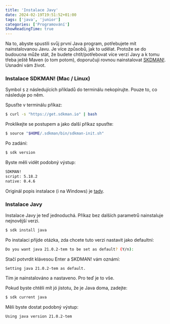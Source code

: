 ```yaml
---
title: 'Instalace Javy'
date: 2024-02-19T19:51:52+01:00
tags: ['java', 'junior']
categories: ['Programování']
ShowReadingTime: true
---
```


Na to, abyste spustili svůj první Java program, potřebujete mít nainstalovanou Javu. Je více způsobů, jak to udělat. 
Protože se do budoucna může stát, že budete chtít/potřebovat více verzí Javy a k tomu třeba ještě Maven (o tom potom), 
doporučuji rovnou nainstalovat [SKDMAN!](https://sdkman.io/). Usnadní vám život. 

### Instalace SDKMAN! (Mac / Linux) 

Symbol `$` z následujících příkladů do terminálu nekopírujte. Pouze to, co následuje po něm.

Spusťte v terminálu příkaz:
```bash
$ curl -s "https://get.sdkman.io" | bash
```

Proklikejte se postupem a jako další příkaz spusťte:
```bash
$ source "$HOME/.sdkman/bin/sdkman-init.sh"
```

Po zadání:
```bash
$ sdk version
```

Byste měli vidět podobný výstup:
```bash
SDKMAN!
script: 5.18.2
native: 0.4.6
```

Originál popis instalace (i na Windows) je [tady](https://sdkman.io/install).

### Instalace Javy
Instalace Javy je teď jednoduchá. Příkaz bez dalších parametrů nainstaluje nejnovější verzi.

```bash
$ sdk install java
```

Po instalaci přijde otázka, zda chcete tuto verzi nastavit jako defaultní:
```bash
Do you want java 21.0.2-tem to be set as default? (Y/n):
```

Stačí potvrdit klávesou Enter a SKDMAN! vám oznámí:
```
Setting java 21.0.2-tem as default.
```

Tím je nainstalováno a nastaveno. Pro teď je to vše.

Pokud byste chtěli mít jó jistotu, že je Java doma, zadejte:
```bash
$ sdk current java
```

Měli byste dostat podobný výstup:
```bash
Using java version 21.0.2-tem
```
